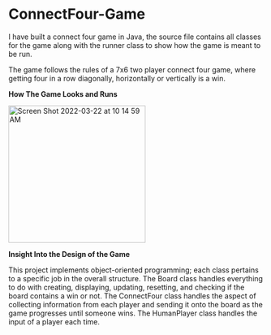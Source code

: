 # ConnectFour-Game
I have built a connect four game in Java, the source file contains all classes for the game along with the runner class to show how the game is meant to be run.

The game follows the rules of a 7x6 two player connect four game, where getting four in a row diagonally, horizontally or vertically is a win.

**How The Game Looks and Runs**

<img width="270" alt="Screen Shot 2022-03-22 at 10 14 59 AM" src="https://user-images.githubusercontent.com/89663127/159502876-5d4d44db-8e1d-43a4-8a9c-dfbadf170716.png">

**Insight Into the Design of the Game**

This project implements object-oriented programming; each class pertains to a specific job in the overall structure.
The Board class handles everything to do with creating, displaying, updating, resetting, and checking if the board contains a win or not.
The ConnectFour class handles the aspect of collecting information from each player and sending it onto the board as the game progresses until someone wins.
The HumanPlayer class handles the input of a player each time.
